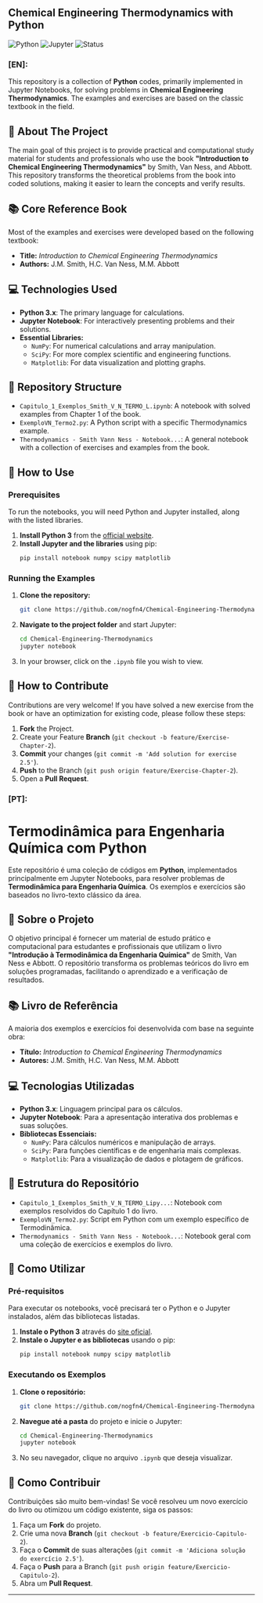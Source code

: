 
## Chemical Engineering Thermodynamics with Python 
![Python](https://img.shields.io/badge/Python-3.8%2B-blue)
![Jupyter](https://img.shields.io/badge/Jupyter-Notebook-orange)
![Status](https://img.shields.io/badge/Status-Concluído-green) 

### [EN]: 

This repository is a collection of **Python** codes, primarily implemented in Jupyter Notebooks, for solving problems in **Chemical Engineering Thermodynamics**. The examples and exercises are based on the classic textbook in the field.

## 🎯 About The Project

The main goal of this project is to provide practical and computational study material for students and professionals who use the book **"Introduction to Chemical Engineering Thermodynamics"** by Smith, Van Ness, and Abbott. This repository transforms the theoretical problems from the book into coded solutions, making it easier to learn the concepts and verify results.

## 📚 Core Reference Book

Most of the examples and exercises were developed based on the following textbook:

  * **Title:** *Introduction to Chemical Engineering Thermodynamics*
  * **Authors:** J.M. Smith, H.C. Van Ness, M.M. Abbott

## 💻 Technologies Used

  * **Python 3.x**: The primary language for calculations.
  * **Jupyter Notebook**: For interactively presenting problems and their solutions.
  * **Essential Libraries:**
      * `NumPy`: For numerical calculations and array manipulation.
      * `SciPy`: For more complex scientific and engineering functions.
      * `Matplotlib`: For data visualization and plotting graphs.

## 📂 Repository Structure

  * `Capitulo_1_Exemplos_Smith_V_N_TERMO_L.ipynb`: A notebook with solved examples from Chapter 1 of the book.
  * `ExemploVN_Termo2.py`: A Python script with a specific Thermodynamics example.
  * `Thermodynamics - Smith Vann Ness - Notebook...`: A general notebook with a collection of exercises and examples from the book.

## 🚀 How to Use

### Prerequisites

To run the notebooks, you will need Python and Jupyter installed, along with the listed libraries.

1.  **Install Python 3** from the [official website](https://www.python.org/downloads/).
2.  **Install Jupyter and the libraries** using pip:
    ```bash
    pip install notebook numpy scipy matplotlib
    ```

### Running the Examples

1.  **Clone the repository:**
    ```bash
    git clone https://github.com/nogfn4/Chemical-Engineering-Thermodynamics.git
    ```
2.  **Navigate to the project folder** and start Jupyter:
    ```bash
    cd Chemical-Engineering-Thermodynamics
    jupyter notebook
    ```
3.  In your browser, click on the `.ipynb` file you wish to view.

## 🤝 How to Contribute

Contributions are very welcome\! If you have solved a new exercise from the book or have an optimization for existing code, please follow these steps:

1.  **Fork** the Project.
2.  Create your Feature **Branch** (`git checkout -b feature/Exercise-Chapter-2`).
3.  **Commit** your changes (`git commit -m 'Add solution for exercise 2.5'`).
4.  **Push** to the Branch (`git push origin feature/Exercise-Chapter-2`).
5.  Open a **Pull Request**.


### [PT]:

# Termodinâmica para Engenharia Química com Python

Este repositório é uma coleção de códigos em **Python**, implementados principalmente em Jupyter Notebooks, para resolver problemas de **Termodinâmica para Engenharia Química**. Os exemplos e exercícios são baseados no livro-texto clássico da área.

## 🎯 Sobre o Projeto

O objetivo principal é fornecer um material de estudo prático e computacional para estudantes e profissionais que utilizam o livro **"Introdução à Termodinâmica da Engenharia Química"** de Smith, Van Ness e Abbott. O repositório transforma os problemas teóricos do livro em soluções programadas, facilitando o aprendizado e a verificação de resultados.

## 📚 Livro de Referência

A maioria dos exemplos e exercícios foi desenvolvida com base na seguinte obra:

  * **Título:** *Introduction to Chemical Engineering Thermodynamics*
  * **Autores:** J.M. Smith, H.C. Van Ness, M.M. Abbott

## 💻 Tecnologias Utilizadas

  * **Python 3.x**: Linguagem principal para os cálculos.
  * **Jupyter Notebook**: Para a apresentação interativa dos problemas e suas soluções.
  * **Bibliotecas Essenciais:**
      * `NumPy`: Para cálculos numéricos e manipulação de arrays.
      * `SciPy`: Para funções científicas e de engenharia mais complexas.
      * `Matplotlib`: Para a visualização de dados e plotagem de gráficos.

## 📂 Estrutura do Repositório

  * `Capitulo_1_Exemplos_Smith_V_N_TERMO_Lipy...`: Notebook com exemplos resolvidos do Capítulo 1 do livro.
  * `ExemploVN_Termo2.py`: Script em Python com um exemplo específico de Termodinâmica.
  * `Thermodynamics - Smith Vann Ness - Notebook...`: Notebook geral com uma coleção de exercícios e exemplos do livro.

## 🚀 Como Utilizar

### Pré-requisitos

Para executar os notebooks, você precisará ter o Python e o Jupyter instalados, além das bibliotecas listadas.

1.  **Instale o Python 3** através do [site oficial](https://www.python.org/downloads/).
2.  **Instale o Jupyter e as bibliotecas** usando o pip:
    ```bash
    pip install notebook numpy scipy matplotlib
    ```

### Executando os Exemplos

1.  **Clone o repositório:**
    ```bash
    git clone https://github.com/nogfn4/Chemical-Engineering-Thermodynamics.git
    ```
2.  **Navegue até a pasta** do projeto e inicie o Jupyter:
    ```bash
    cd Chemical-Engineering-Thermodynamics
    jupyter notebook
    ```
3.  No seu navegador, clique no arquivo `.ipynb` que deseja visualizar.

## 🤝 Como Contribuir

Contribuições são muito bem-vindas\! Se você resolveu um novo exercício do livro ou otimizou um código existente, siga os passos:

1.  Faça um **Fork** do projeto.
2.  Crie uma nova **Branch** (`git checkout -b feature/Exercicio-Capitulo-2`).
3.  Faça o **Commit** de suas alterações (`git commit -m 'Adiciona solução do exercício 2.5'`).
4.  Faça o **Push** para a Branch (`git push origin feature/Exercicio-Capitulo-2`).
5.  Abra um **Pull Request**.

-----
